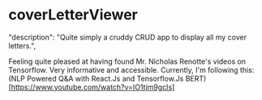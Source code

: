 # coverLetterViewer

"description": "Quite simply a cruddy CRUD app to display all my cover letters.",

Feeling quite pleased at having found Mr. Nicholas Renotte's videos on Tensorflow.
Very informative and accessible.  Currently, I'm following this:
(NLP Powered Q&A with React.Js and Tensorflow.Js BERT)[https://www.youtube.com/watch?v=IO1tjm9gcIs]